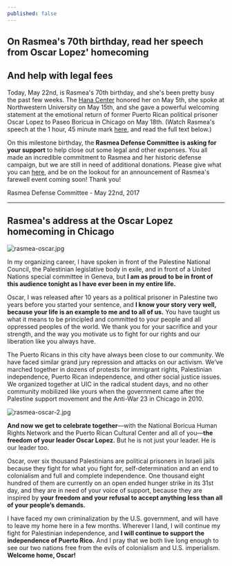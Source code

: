 ```yaml
---
published: false
---
```

## On Rasmea's 70th birthday, read her speech from Oscar Lopez' homecoming

## And help with legal fees

Today, May 22nd, is Rasmea's 70th birthday, and she's been pretty busy the past few weeks. The [Hana Center](https://www.hanacenter.org/) honored her on May 5th, she spoke at Northwestern University on May 15th, and she gave a powerful welcoming statement at the emotional return of former Puerto Rican political prisoner Oscar Lopez to Paseo Boricua in Chicago on May 18th.  (Watch Rasmea's speech at the 1 hour, 45 minute mark [here](https://www.facebook.com/chi.nbhrn/videos/10154865189209055/), and read the full text below.)

On this milestone birthday, the **Rasmea Defense Committee is asking for your support** to help close out some legal and other expenses.  You all made an incredible commitment to Rasmea and her historic defense campaign, but we are still in need of additional donations.  Please give what you can [here](http://justice4rasmea.org/donate/), and be on the lookout for an announcement of Rasmea's farewell event coming soon! Thank you!

Rasmea Defense Committee - May 22nd, 2017

***************************

## Rasmea's address at the Oscar Lopez homecoming in Chicago

![rasmea-oscar.jpg]({{site.baseurl}}/assets/img/rasmea-oscar.jpg)

In my organizing career, I have spoken in front of the Palestine National Council, the Palestinian legislative body in exile, and in front of a United Nations special committee in Geneva, but **I am as proud to be in front of this audience tonight as I have ever been in my entire life.**

Oscar, I was released after 10 years as a political prisoner in Palestine two years before you started your sentence, and **I know your story very well, because your life is an example to me and to all of us.** You have taught us what it means to be principled and committed to your people and all oppressed peoples of the world. We thank you for your sacrifice and your strength, and the way you motivate us to fight for our rights and our liberation like you always have.

The Puerto Ricans in this city have always been close to our community. We have faced similar grand jury repression and attacks on our activism. We’ve marched together in dozens of protests for immigrant rights, Palestinian independence, Puerto Rican independence, and other social justice issues. We organized together at UIC in the radical student days, and no other community mobilized like yours when the government came after the Palestine support movement and the Anti-War 23 in Chicago in 2010.

![rasmea-oscar-2.jpg]({{site.baseurl}}/assets/img/rasmea-oscar-2.jpg)

**And now we get to celebrate together**—with the National Boricua Human Rights Network and the Puerto Rican Cultural Center and all of you—**the freedom of your leader Oscar Lopez.** But he is not just your leader. He is our leader too.

Oscar, over six thousand Palestinians are political prisoners in Israeli jails because they fight for what you fight for, self-determination and an end to colonialism and full and complete independence. One thousand eight hundred of them are currently on an open ended hunger strike in its 31st day, and they are in need of your voice of support, because they are inspired by **your freedom and your refusal to accept anything less than all of your people’s demands.**

I have faced my own criminalization by the U.S. government, and will have to leave my home here in a few months. Wherever I land, I will continue my fight for Palestinian independence, and **I will continue to support the independence of Puerto Rico.** And I pray that we both live long enough to see our two nations free from the evils of colonialism and U.S. imperialism. **Welcome home, Oscar!**
